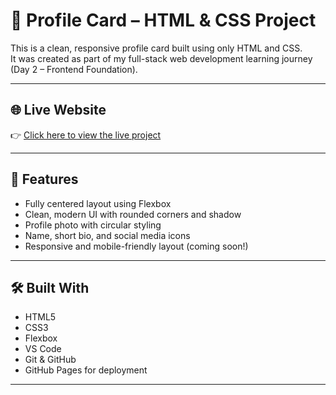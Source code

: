 # 👤 Profile Card – HTML & CSS Project

This is a clean, responsive profile card built using only HTML and CSS.  
It was created as part of my full-stack web development learning journey (Day 2 – Frontend Foundation).

---

## 🌐 Live Website

👉 [Click here to view the live project](https://fahadsirkazi2006.github.io/profile-card/)  

---

## 📸 Features

- Fully centered layout using Flexbox
- Clean, modern UI with rounded corners and shadow
- Profile photo with circular styling
- Name, short bio, and social media icons
- Responsive and mobile-friendly layout (coming soon!)

---

## 🛠️ Built With

- HTML5
- CSS3
- Flexbox
- VS Code
- Git & GitHub
- GitHub Pages for deployment

---

